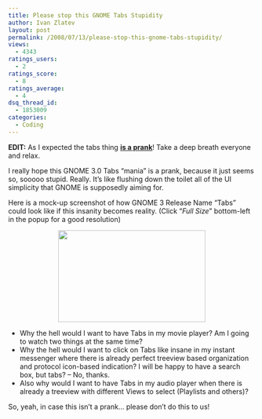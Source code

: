```yaml
---
title: Please stop this GNOME Tabs Stupidity
author: Ivan Zlatev
layout: post
permalink: /2008/07/13/please-stop-this-gnome-tabs-stupidity/
views:
  - 4343
ratings_users:
  - 2
ratings_score:
  - 8
ratings_average:
  - 4
dsq_thread_id:
  - 1853009
categories:
  - Coding
---
```

**EDIT:** As I expected the tabs thing <span style="text-decoration: underline;"><strong>is a prank</strong></span>! Take a deep breath everyone and relax.

I really hope this GNOME 3.0 Tabs &#8220;mania&#8221; is a prank, because it just seems so, sooooo stupid. Really. It&#8217;s like flushing down the toilet all of the UI simplicity that GNOME is supposedly aiming for.

Here is a mock-up screenshot of how GNOME 3 Release Name &#8220;Tabs&#8221; could look like if this insanity becomes reality. (Click &#8220;*Full Size*&#8221; bottom-left in the popup for a good resolution)

<p style="text-align: center;">
  <a href="http://ivanz.com/wp-content/uploads/2008/07/gnome3-tabs.png"><img class="size-medium wp-image-187" title="gnome3-tabs" src="http://ivanz.com/wp-content/uploads/2008/07/gnome3-tabs-300x187.png" alt="" width="300" height="187" /></a>
</p>

  * Why the hell would I want to have Tabs in my movie player? Am I going to watch two things at the same time?
  * Why the hell would I want to click on Tabs like insane in my instant messenger where there is already perfect treeview based organization and protocol icon-based indication? I will be happy to have a search box, but tabs? &#8211; No, thanks.
  * Also why would I want to have Tabs in my audio player when there is already a treeview with different Views to select (Playlists and others)?

So, yeah, in case this isn&#8217;t a prank&#8230; please don&#8217;t do this to us!